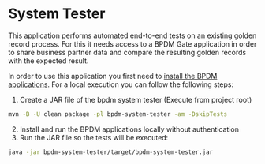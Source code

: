 # System Tester

This application performs automated end-to-end tests on an existing golden record process.
For this it needs access to a BPDM Gate application in order to share business partner data and compare the resulting golden records with the expected result.

In order to use this application you first need to [install the BPDM applications](../INSTALL.md).
For a local execution you can follow the following steps:

1. Create a JAR file of the bpdm system tester (Execute from project root)
```bash
mvn -B -U clean package -pl bpdm-system-tester -am -DskipTests
```
2. Install and run the BPDM applications locally without authentication
3. Run the JAR file so the tests will be executed:
```bash
java -jar bpdm-system-tester/target/bpdm-system-tester.jar
```